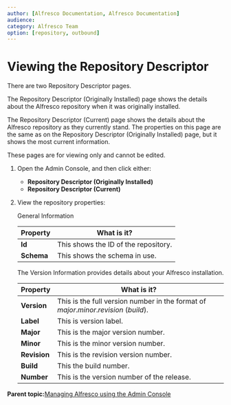 ```yaml
---
author: [Alfresco Documentation, Alfresco Documentation]
audience: 
category: Alfresco Team
option: [repository, outbound]
---
```


# Viewing the Repository Descriptor

There are two Repository Descriptor pages.

The Repository Descriptor \(Originally Installed\) page shows the details about the Alfresco repository when it was originally installed.

The Repository Descriptor \(Current\) page shows the details about the Alfresco repository as they currently stand. The properties on this page are the same as on the Repository Descriptor \(Originally Installed\) page, but it shows the most current information.

These pages are for viewing only and cannot be edited.

1.  Open the Admin Console, and then click either:

    -   **Repository Descriptor \(Originally Installed\)**
    -   **Repository Descriptor \(Current\)**
2.  View the repository properties:

    General Information

    |Property|What is it?|
    |--------|-----------|
    |**Id**|This shows the ID of the repository.|
    |**Schema**|This shows the schema in use.|

    The Version Information provides details about your Alfresco installation.

    |Property|What is it?|
    |--------|-----------|
    |**Version**|This is the full version number in the format of *major*.*minor*.*revision* \(*build*\).|
    |**Label**|This is version label.|
    |**Major**|This is the major version number.|
    |**Minor**|This is the minor version number.|
    |**Revision**|This is the revision version number.|
    |**Build**|This the build number.|
    |**Number**|This is the version number of the release.|


**Parent topic:**[Managing Alfresco using the Admin Console](../concepts/at-adminconsole.md)

